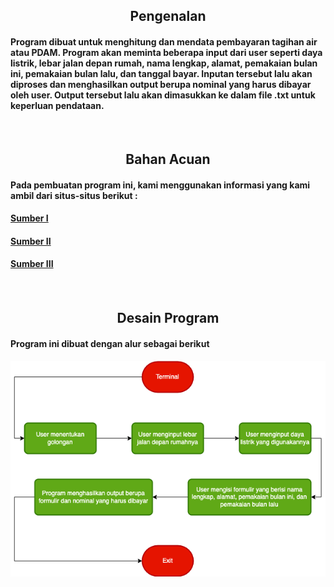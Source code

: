 <h2 align = "center">Pengenalan</h2>
<h4>Program dibuat untuk menghitung dan mendata pembayaran tagihan air atau PDAM. Program akan meminta beberapa input dari user seperti daya listrik, lebar jalan depan rumah, nama lengkap, alamat, pemakaian bulan ini, pemakaian bulan lalu, dan tanggal bayar. Inputan tersebut lalu akan diproses dan menghasilkan output berupa nominal yang harus dibayar oleh user. Output tersebut lalu akan dimasukkan ke dalam file .txt untuk keperluan pendataan.</h4><br>

<h2 align = "center">Bahan Acuan</h2>
<h4>Pada pembuatan program ini, kami menggunakan informasi yang kami ambil dari situs-situs berikut : </h4>
<h4><a href = "https://www.pdam.denpasarkota.go.id/public/uploads/download/download_220407120737_penyesuaian-tarif-perumda-air-minum-tirta-sewakadarma-2022.pdf">Sumber I</a><h4>
<h4><a href="http://tirtalingga.co.id/biaya-pemeliharaan-dan-denda">Sumber II</a><h4>
<h4><a href = "http://tirtalingga.co.id/biaya-pemeliharaan-dan-denda](https://tirtamangutama.badungkab.go.id/syarat-dan-ketetntuan-pelanggan">Sumber III</a><h4><br>

<h2 align = "center">Desain Program</h2>
<h4>Program ini dibuat dengan alur sebagai berikut</h4>
<div align="center"><img src="https://raw.githubusercontent.com/devtadanarsa/Program-Tagihan-Air/main/Penjelasan%20Program/desain.png"></div>
